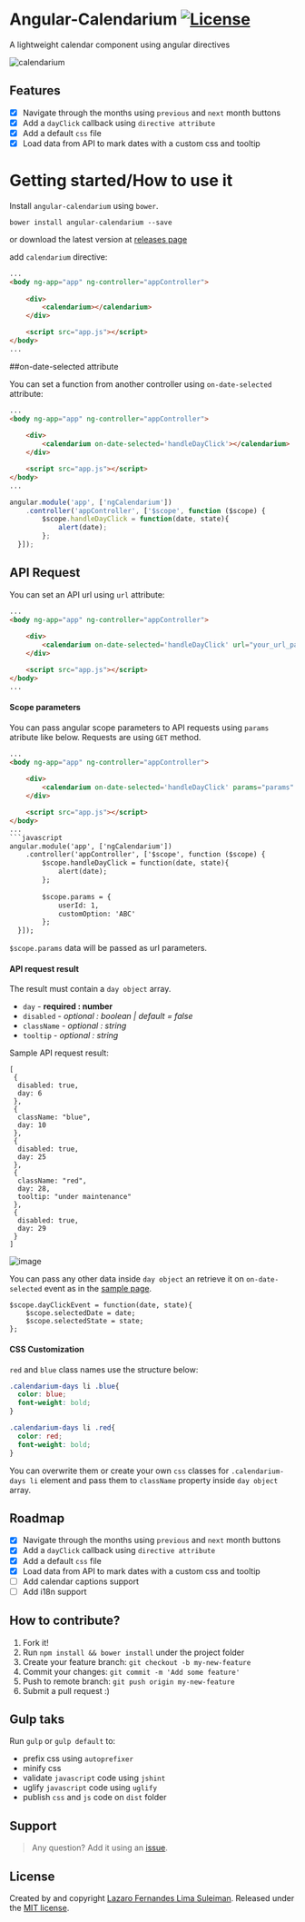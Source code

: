 # Angular-Calendarium [![License](http://img.shields.io/:license-mit-blue.svg)](https://github.com/lazarofl/angular-calendarium/blob/master/LICENSE)

A lightweight calendar component using angular directives

![calendarium](https://cloud.githubusercontent.com/assets/913314/12627736/a8d09a50-c526-11e5-9d33-7dea96bf9fd3.PNG) 

## Features

- [x] Navigate through the months using `previous` and `next` month buttons
- [x] Add a `dayClick` callback using `directive attribute`
- [x] Add a default `css` file
- [x] Load data from API to mark dates with a custom css and tooltip

# Getting started/How to use it

Install `angular-calendarium` using `bower`.
```
bower install angular-calendarium --save
```
or download the latest version at [releases page](https://github.com/lazarofl/angular-calendarium/releases)

add `calendarium` directive:
```html
...
<body ng-app="app" ng-controller="appController">
	
	<div>
		<calendarium></calendarium>
	</div>

	<script src="app.js"></script>
</body>
...
```

##on-date-selected attribute

You can set a function from another controller using `on-date-selected` attribute:
```html
...
<body ng-app="app" ng-controller="appController">
	
	<div>
		<calendarium on-date-selected='handleDayClick'></calendarium>
	</div>

	<script src="app.js"></script>
</body>
...
```
```javascript
angular.module('app', ['ngCalendarium'])
	.controller('appController', ['$scope', function ($scope) {
		$scope.handleDayClick = function(date, state){
			alert(date);
		};
  }]);
```

## API Request

You can set an API url using `url` attribute:
```html
...
<body ng-app="app" ng-controller="appController">
	
	<div>
		<calendarium on-date-selected='handleDayClick' url="your_url_path"></calendarium>
	</div>

	<script src="app.js"></script>
</body>
...
```

#### Scope parameters

You can pass angular scope parameters to API requests using `params` atribute like below.
Requests are using `GET` method.

```html
...
<body ng-app="app" ng-controller="appController">
	
	<div>
		<calendarium on-date-selected='handleDayClick' params="params" url="your_url_path"></calendarium>
	</div>

	<script src="app.js"></script>
</body>
...
```javascript
angular.module('app', ['ngCalendarium'])
	.controller('appController', ['$scope', function ($scope) {
		$scope.handleDayClick = function(date, state){
			alert(date);
		};
		
		$scope.params = {
			userId: 1,
			customOption: 'ABC'
		};
  }]);
```

`$scope.params` data will be passed as url parameters.

#### API request result

The result must contain a `day object` array.

 - `day` - **required : number**
 - `disabled` - *optional : boolean | default = false*
 - `className` - *optional : string*
 - `tooltip` - *optional : string*

Sample API request result:

```
[
 {
  disabled: true,
  day: 6
 },
 {
  className: "blue",
  day: 10
 },
 {
  disabled: true,
  day: 25
 },
 {
  className: "red",
  day: 28,
  tooltip: "under maintenance"
 },
 {
  disabled: true,
  day: 29
 }
]
```

![image](https://cloud.githubusercontent.com/assets/913314/13160894/92a436da-d681-11e5-843d-7aff9e2001d0.png)

You can pass any other data inside `day object` an retrieve it on `on-date-selected` event as in the [sample page](http://lazarofl.github.io/angular-calendarium/).

```
$scope.dayClickEvent = function(date, state){
	$scope.selectedDate = date;
	$scope.selectedState = state;
};
```

#### CSS Customization

`red` and `blue` class names use the structure below:

```css
.calendarium-days li .blue{
  color: blue;
  font-weight: bold;
}

.calendarium-days li .red{
  color: red;
  font-weight: bold;
}
```

You can overwrite them or create your own `css` classes for `.calendarium-days li` element and pass them to `className` property inside `day object` array.

## Roadmap

- [x] Navigate through the months using `previous` and `next` month buttons
- [x] Add a `dayClick` callback using `directive attribute`
- [x] Add a default `css` file
- [x] Load data from API to mark dates with a custom css and tooltip
- [ ] Add calendar captions support
- [ ] Add i18n support

## How to contribute?

1. Fork it!
2. Run `npm install && bower install` under the project folder
3. Create your feature branch: `git checkout -b my-new-feature`
4. Commit your changes: `git commit -m 'Add some feature'`
5. Push to remote branch: `git push origin my-new-feature`
6. Submit a pull request :)


## Gulp taks

Run `gulp` or `gulp default` to:
 - prefix css using `autoprefixer`
 - minify css
 - validate `javascript` code using `jshint`
 - uglify `javascript` code using `uglify`
 - publish `css` and `js` code on `dist` folder

## Support

> Any question? Add it using an [issue](https://github.com/lazarofl/angular-calendarium/issues/new).

## License
Created by and copyright [Lazaro Fernandes Lima Suleiman](https://github.com/lazarofl). Released under the [MIT license](https://github.com/lazarofl/angular-calendarium/blob/master/LICENSE).
